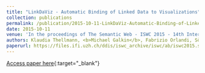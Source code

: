```yaml
---
title: "LinkDaViz - Automatic Binding of Linked Data to Visualizations"
collection: publications
permalink: /publication/2015-10-11-LinkDaViz-Automatic-Binding-of-Linked-Data-to-Visualizations
date: 2015-10-11
venue: 'In the proceedings of The Semantic Web - ISWC 2015 - 14th International Semantic Web Conference, Bethlehem, PA, USA, October 11-15, 2015, Proceedings, Part I'
authors: Klaudia Thellmann, <b>Michael Galkin</b>, Fabrizio Orlandi, Sören Auer
paperurl: https://files.ifi.uzh.ch/ddis/iswc_archive/iswc/ab/iswc2015.semanticweb.org/sites/iswc2015.semanticweb.org/files/93660129.pdf
---
```

[Access paper here](https://files.ifi.uzh.ch/ddis/iswc_archive/iswc/ab/iswc2015.semanticweb.org/sites/iswc2015.semanticweb.org/files/93660129.pdf){:target="_blank"}
